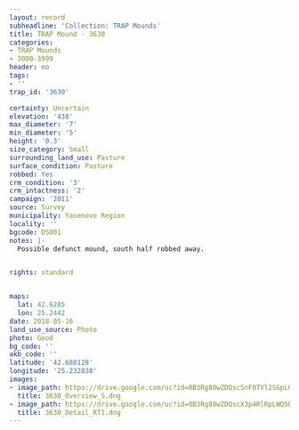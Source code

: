 ```yaml
---
layout: record
subheadline: 'Collection: TRAP Mounds'
title: TRAP Mound - 3630
categories:
- TRAP Mounds
- 3000-3999
header: no
tags:
- ''
trap_id: '3630'

certainty: Uncertain
elevation: '438'
max_diameter: '7'
min_diameter: '5'
height: '0.3'
size_category: Small
surrounding_land_use: Pasture
surface_condition: Pasture
robbed: Yes
crm_condition: '3'
crm_intactness: '2'
campaign: '2011'
source: Survey
municipality: Yasenovo Region
locality: ''
bgcode: DS001
notes: |-
  Possible defunct mound, south half robbed away.


rights: standard


maps:
  lat: 42.6285
  lon: 25.2442
date: 2018-05-16
land_use_source: Photo
photo: Good
bg_code: ''
akb_code: ''
latitude: '42.680128'
longitude: '25.232838'
images:
- image_path: https://drive.google.com/uc?id=0B3Rg88wZDQscSnF0TVl2SGpLOG8
  title: 3630_Overview_S.dng
- image_path: https://drive.google.com/uc?id=0B3Rg88wZDQscX3p4RlRpLWQ5b0k
  title: 3630_Detail_RT1.dng
---
```

